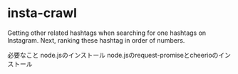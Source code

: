# insta-crawl
Getting other related hashtags when searching for one hashtags on Instagram. Next, ranking these hashtag in order of numbers. 

必要なこと
node.jsのインストール
node.jsのrequest-promiseとcheerioのインストール
